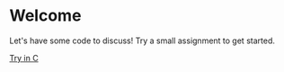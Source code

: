 # Welcome

Let's have some code to discuss! Try a small assignment to get started.

[Try in C](https://classroom.github.com/a/ZvnNux-a)
